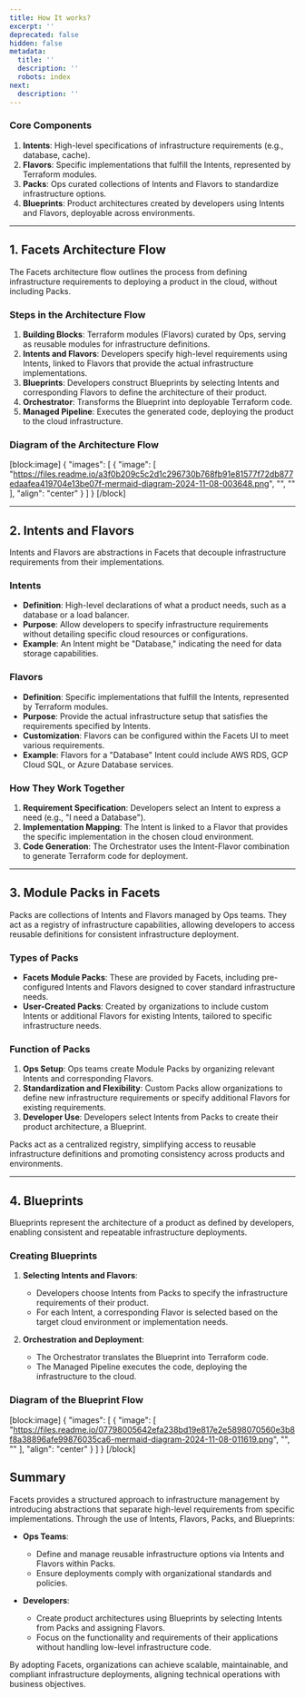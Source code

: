 ```yaml
---
title: How It works?
excerpt: ''
deprecated: false
hidden: false
metadata:
  title: ''
  description: ''
  robots: index
next:
  description: ''
---
```

### Core Components

1. **Intents**: High-level specifications of infrastructure requirements (e.g., database, cache).
2. **Flavors**: Specific implementations that fulfill the Intents, represented by Terraform modules.
3. **Packs**: Ops curated collections of Intents and Flavors to standardize infrastructure options.
4. **Blueprints**: Product architectures created by developers using Intents and Flavors, deployable across environments.

***

## 1. Facets Architecture Flow

The Facets architecture flow outlines the process from defining infrastructure requirements to deploying a product in the cloud, without including Packs.

### Steps in the Architecture Flow

1. **Building Blocks**: Terraform modules (Flavors) curated by Ops, serving as reusable modules for infrastructure definitions.
2. **Intents and Flavors**: Developers specify high-level requirements using Intents, linked to Flavors that provide the actual infrastructure implementations.
3. **Blueprints**: Developers construct Blueprints by selecting Intents and corresponding Flavors to define the architecture of their product.
4. **Orchestrator**: Transforms the Blueprint into deployable Terraform code.
5. **Managed Pipeline**: Executes the generated code, deploying the product to the cloud infrastructure.

### Diagram of the Architecture Flow

[block:image]
{
  "images": [
    {
      "image": [
        "https://files.readme.io/a3f0b209c5c2d1c296730b768fb91e81577f72db877edaafea419704e13be07f-mermaid-diagram-2024-11-08-003648.png",
        "",
        ""
      ],
      "align": "center"
    }
  ]
}
[/block]


***

## 2. Intents and Flavors

Intents and Flavors are abstractions in Facets that decouple infrastructure requirements from their implementations.

### Intents

- **Definition**: High-level declarations of what a product needs, such as a database or a load balancer.
- **Purpose**: Allow developers to specify infrastructure requirements without detailing specific cloud resources or configurations.
- **Example**: An Intent might be "Database," indicating the need for data storage capabilities.

### Flavors

- **Definition**: Specific implementations that fulfill the Intents, represented by Terraform modules.
- **Purpose**: Provide the actual infrastructure setup that satisfies the requirements specified by Intents.
- **Customization**: Flavors can be configured within the Facets UI to meet various requirements.
- **Example**: Flavors for a "Database" Intent could include AWS RDS, GCP Cloud SQL, or Azure Database services.

### How They Work Together

1. **Requirement Specification**: Developers select an Intent to express a need (e.g., "I need a Database").
2. **Implementation Mapping**: The Intent is linked to a Flavor that provides the specific implementation in the chosen cloud environment.
3. **Code Generation**: The Orchestrator uses the Intent-Flavor combination to generate Terraform code for deployment.

***

## 3. Module Packs in Facets

Packs are collections of Intents and Flavors managed by Ops teams. They act as a registry of infrastructure capabilities, allowing developers to access reusable definitions for consistent infrastructure deployment.

### Types of Packs

- **Facets Module Packs**: These are provided by Facets, including pre-configured Intents and Flavors designed to cover standard infrastructure needs.
- **User-Created Packs**: Created by organizations to include custom Intents or additional Flavors for existing Intents, tailored to specific infrastructure needs.

### Function of Packs

1. **Ops Setup**: Ops teams create Module Packs by organizing relevant Intents and corresponding Flavors.
2. **Standardization and Flexibility**: Custom Packs allow organizations to define new infrastructure requirements or specify additional Flavors for existing requirements.
3. **Developer Use**: Developers select Intents from Packs to create their product architecture, a Blueprint.

Packs act as a centralized registry, simplifying access to reusable infrastructure definitions and promoting consistency across products and environments.

***

## 4. Blueprints

Blueprints represent the architecture of a product as defined by developers, enabling consistent and repeatable infrastructure deployments.

### Creating Blueprints

1. **Selecting Intents and Flavors**:
   - Developers choose Intents from Packs to specify the infrastructure requirements of their product.
   - For each Intent, a corresponding Flavor is selected based on the target cloud environment or implementation needs.

2. **Orchestration and Deployment**:
   - The Orchestrator translates the Blueprint into Terraform code.
   - The Managed Pipeline executes the code, deploying the infrastructure to the cloud.

### Diagram of the Blueprint Flow

[block:image]
{
  "images": [
    {
      "image": [
        "https://files.readme.io/07798005642efa238bd19e817e2e5898070560e3b8f8a38896afe99876035ca6-mermaid-diagram-2024-11-08-011619.png",
        "",
        ""
      ],
      "align": "center"
    }
  ]
}
[/block]


## Summary

Facets provides a structured approach to infrastructure management by introducing abstractions that separate high-level requirements from specific implementations. Through the use of Intents, Flavors, Packs, and Blueprints:

- **Ops Teams**:
  - Define and manage reusable infrastructure options via Intents and Flavors within Packs.
  - Ensure deployments comply with organizational standards and policies.

- **Developers**:
  - Create product architectures using Blueprints by selecting Intents from Packs and assigning Flavors.
  - Focus on the functionality and requirements of their applications without handling low-level infrastructure code.

By adopting Facets, organizations can achieve scalable, maintainable, and compliant infrastructure deployments, aligning technical operations with business objectives.